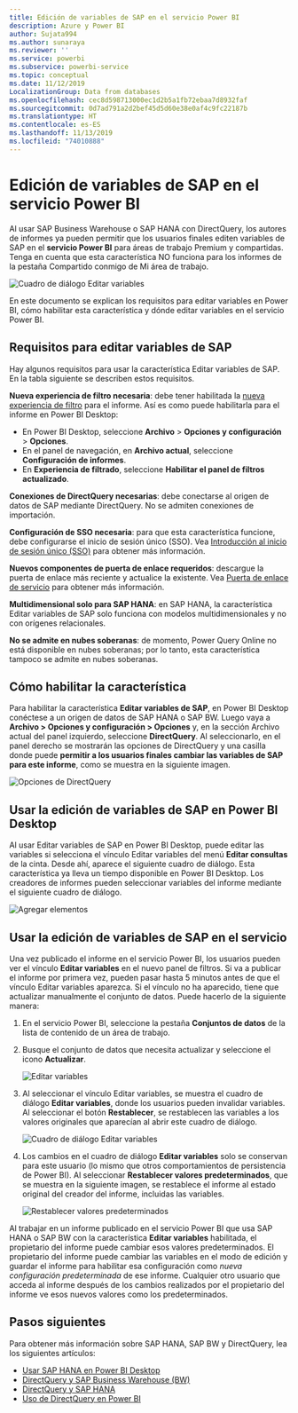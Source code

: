 ```yaml
---
title: Edición de variables de SAP en el servicio Power BI
description: Azure y Power BI
author: Sujata994
ms.author: sunaraya
ms.reviewer: ''
ms.service: powerbi
ms.subservice: powerbi-service
ms.topic: conceptual
ms.date: 11/12/2019
LocalizationGroup: Data from databases
ms.openlocfilehash: cec8d598713000ec1d2b5a1fb72ebaa7d8932faf
ms.sourcegitcommit: 0d7ad791a2d2bef45d5d60e38e0af4c9fc22187b
ms.translationtype: HT
ms.contentlocale: es-ES
ms.lasthandoff: 11/13/2019
ms.locfileid: "74010888"
---
```

# <a name="edit-sap-variables-in-the-power-bi-service"></a>Edición de variables de SAP en el servicio Power BI

Al usar SAP Business Warehouse o SAP HANA con DirectQuery, los autores de informes ya pueden permitir que los usuarios finales editen variables de SAP en el **servicio Power BI** para áreas de trabajo Premium y compartidas. Tenga en cuenta que esta característica NO funciona para los informes de la pestaña Compartido conmigo de Mi área de trabajo. 

![Cuadro de diálogo Editar variables](media/service-edit-sap-variables/sap-edit-variables-dialog.png)

En este documento se explican los requisitos para editar variables en Power BI, cómo habilitar esta característica y dónde editar variables en el servicio Power BI.

## <a name="requirements-for-sap-edit-variables"></a>Requisitos para editar variables de SAP

Hay algunos requisitos para usar la característica Editar variables de SAP. En la tabla siguiente se describen estos requisitos.

**Nueva experiencia de filtro necesaria**: debe tener habilitada la [nueva experiencia de filtro](power-bi-report-filter.md) para el informe. Así es como puede habilitarla para el informe en Power BI Desktop:
- En Power BI Desktop, seleccione **Archivo** > **Opciones y configuración** > **Opciones**.
- En el panel de navegación, en **Archivo actual**, seleccione **Configuración de informes**.
- En **Experiencia de filtrado**, seleccione **Habilitar el panel de filtros actualizado**.

**Conexiones de DirectQuery necesarias**: debe conectarse al origen de datos de SAP mediante DirectQuery. No se admiten conexiones de importación.

**Configuración de SSO necesaria**: para que esta característica funcione, debe configurarse el inicio de sesión único (SSO). Vea [Introducción al inicio de sesión único (SSO)](service-gateway-sso-overview.md) para obtener más información.

**Nuevos componentes de puerta de enlace requeridos**: descargue la puerta de enlace más reciente y actualice la existente. Vea [Puerta de enlace de servicio](service-gateway-onprem.md) para obtener más información.

**Multidimensional solo para SAP HANA**: en SAP HANA, la característica Editar variables de SAP solo funciona con modelos multidimensionales y no con orígenes relacionales.

**No se admite en nubes soberanas**: de momento, Power Query Online no está disponible en nubes soberanas; por lo tanto, esta característica tampoco se admite en nubes soberanas.

## <a name="how-to-enable-the-feature"></a>Cómo habilitar la característica

Para habilitar la característica **Editar variables de SAP**, en Power BI Desktop conéctese a un origen de datos de SAP HANA o SAP BW. Luego vaya a **Archivo > Opciones y configuración > Opciones** y, en la sección Archivo actual del panel izquierdo, seleccione **DirectQuery**. Al seleccionarlo, en el panel derecho se mostrarán las opciones de DirectQuery y una casilla donde puede **permitir a los usuarios finales cambiar las variables de SAP para este informe**, como se muestra en la siguiente imagen.

![Opciones de DirectQuery](media/service-edit-sap-variables/sap-preview-setting-in-desktop.png)

## <a name="use-sap-edit-variables-in-power-bi-desktop"></a>Usar la edición de variables de SAP en Power BI Desktop

Al usar Editar variables de SAP en Power BI Desktop, puede editar las variables si selecciona el vínculo Editar variables del menú **Editar consultas** de la cinta. Desde ahí, aparece el siguiente cuadro de diálogo. Esta característica ya lleva un tiempo disponible en Power BI Desktop. Los creadores de informes pueden seleccionar variables del informe mediante el siguiente cuadro de diálogo.

![Agregar elementos](media/service-edit-sap-variables/sap-variables-add-items.png)

## <a name="use-sap-edit-variables-in-the-service"></a>Usar la edición de variables de SAP en el servicio

Una vez publicado el informe en el servicio Power BI, los usuarios pueden ver el vínculo **Editar variables** en el nuevo panel de filtros. Si va a publicar el informe por primera vez, pueden pasar hasta 5 minutos antes de que el vínculo Editar variables aparezca. Si el vínculo no ha aparecido, tiene que actualizar manualmente el conjunto de datos.
Puede hacerlo de la siguiente manera:

1. En el servicio Power BI, seleccione la pestaña **Conjuntos de datos** de la lista de contenido de un área de trabajo.

2. Busque el conjunto de datos que necesita actualizar y seleccione el icono **Actualizar**.

    ![Editar variables](media/service-edit-sap-variables/sap-edit-variables-link.png)

3. Al seleccionar el vínculo Editar variables, se muestra el cuadro de diálogo **Editar variables**, donde los usuarios pueden invalidar variables. Al seleccionar el botón **Restablecer**, se restablecen las variables a los valores originales que aparecían al abrir este cuadro de diálogo.

    ![Cuadro de diálogo Editar variables](media/service-edit-sap-variables/sap-edit-variables-dialog.png)

4. Los cambios en el cuadro de diálogo **Editar variables** solo se conservan para este usuario (lo mismo que otros comportamientos de persistencia de Power BI). Al seleccionar **Restablecer valores predeterminados**, que se muestra en la siguiente imagen, se restablece el informe al estado original del creador del informe, incluidas las variables.

    ![Restablecer valores predeterminados](media/service-edit-sap-variables/reset-to-default.png)

Al trabajar en un informe publicado en el servicio Power BI que usa SAP HANA o SAP BW con la característica **Editar variables** habilitada, el propietario del informe puede cambiar esos valores predeterminados. El propietario del informe puede cambiar las variables en el modo de edición y guardar el informe para habilitar esa configuración como *nueva configuración predeterminada* de ese informe. Cualquier otro usuario que acceda al informe después de los cambios realizados por el propietario del informe ve esos nuevos valores como los predeterminados.

## <a name="next-steps"></a>Pasos siguientes

Para obtener más información sobre SAP HANA, SAP BW y DirectQuery, lea los siguientes artículos:

- [Usar SAP HANA en Power BI Desktop](desktop-sap-hana.md)
- [DirectQuery y SAP Business Warehouse (BW)](desktop-directquery-sap-bw.md)
- [DirectQuery y SAP HANA](desktop-directquery-sap-hana.md)
- [Uso de DirectQuery en Power BI](desktop-directquery-about.md)
